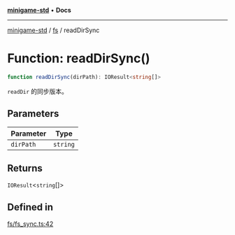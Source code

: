 [**minigame-std**](../../../README.md) • **Docs**

***

[minigame-std](../../../README.md) / [fs](../README.md) / readDirSync

# Function: readDirSync()

```ts
function readDirSync(dirPath): IOResult<string[]>
```

`readDir` 的同步版本。

## Parameters

| Parameter | Type |
| ------ | ------ |
| `dirPath` | `string` |

## Returns

`IOResult`\<`string`[]\>

## Defined in

[fs/fs\_sync.ts:42](https://github.com/JiangJie/minigame-std/blob/1d046e44c5931182cced8ad59c3bf51847c8ead7/src/std/fs/fs_sync.ts#L42)
